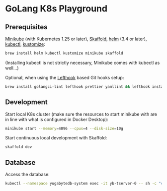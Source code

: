 # GoLang K8s Playground

## Prerequisites

[Minikube](https://minikube.sigs.k8s.io/docs/start/) (with Kubernetes 1.25 or later), [Skaffold](https://skaffold.dev), [helm](https://helm.sh) (3.4 or later), [kubectl](https://kubectl.docs.kubernetes.io/guides/introduction/kubectl/), [kustomize](https://kubectl.docs.kubernetes.io/guides/introduction/kustomize/):

```bash
brew install helm kubectl kustomize minikube skaffold
```

(Installing kubectl is not strictly necessary, Minikube comes with kubectl as well...)

Optional, when using the [Lefthook](https://github.com/evilmartians/lefthook) based Git hooks setup:

```bash
brew install golangci-lint lefthook prettier yamllint && lefthook install
```

## Development

Start local K8s cluster (make sure the resources to start minikube with are in line with what is configured in Docker Desktop):

```bash
minikube start --memory=4096 --cpus=4 --disk-size=10g
```

Start continuous local development with Skaffold:

```bash
skaffold dev
```

## Database

Access the database:

```bash
kubectl --namespace yugabytedb-system exec -it yb-tserver-0 -- sh -c "cd /home/yugabyte && ysqlsh -h yb-tserver-0 --echo-queries"
```
